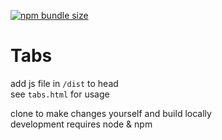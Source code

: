 [![npm bundle size](https://img.shields.io/bundlephobia/min/sirrine-simple-tabs?style=plastic)](https://www.npmjs.com/package/sirrine-simple-tabs)

# Tabs

add js file in `/dist` to head  
see `tabs.html` for usage

clone to make changes yourself and build locally  
development requires node & npm
